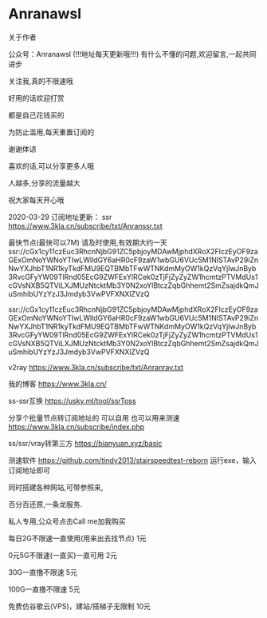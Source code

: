 # Anranawsl
关于作者

公众号：Anranawsl
(!!!地址每天更新哦!!!)
有什么不懂的问题,欢迎留言,一起共同进步

关注我,真的不限速哦

好用的话欢迎打赏

都是自己花钱买的

为防止滥用,每天重置订阅的

谢谢体谅

喜欢的话,可以分享更多人哦

人越多,分享的流量越大

祝大家每天开心哦


2020-03-29
订阅地址更新：
ssr
https://www.3kla.cn/subscribe/txt/Anranssr.txt



最快节点(最快可以7M)
请及时使用,有效期大约一天
ssr://cGx1cy11czEuc3RhcnNjbG91ZC5pbjoyMDAwMjphdXRoX2FlczEyOF9zaGExOmNoYWNoYTIwLWlldGY6aHR0cF9zaW1wbGU6VUc5M1NISTAvP29iZnNwYXJhbT1NR1kyTkdFMU9EQTBMbTFwWTNKdmMyOW1kQzVqYjIwJnByb3RvcGFyYW09TlRnd05EcG9ZWFExYlRCek0zTjFjZyZyZW1hcmtzPTVMdUs1cGVsNXB5QTViLXJMUzNtcktMb3Y0N2xoYlBtczZqbGhhemt2SmZsajdkQmJuSmhibUYzYzJ3Jmdyb3VwPVFXNXlZVzQ

ssr://cGx1cy11czEuc3RhcnNjbG91ZC5pbjoyMDAwMjphdXRoX2FlczEyOF9zaGExOmNoYWNoYTIwLWlldGY6aHR0cF9zaW1wbGU6VUc5M1NISTAvP29iZnNwYXJhbT1NR1kyTkdFMU9EQTBMbTFwWTNKdmMyOW1kQzVqYjIwJnByb3RvcGFyYW09TlRnd05EcG9ZWFExYlRCek0zTjFjZyZyZW1hcmtzPTVMdUs1cGVsNXB5QTViLXJMUzNtcktMb3Y0N2xoYlBtczZqbGhhemt2SmZsajdkQmJuSmhibUYzYzJ3Jmdyb3VwPVFXNXlZVzQ


v2ray
https://www.3kla.cn/subscribe/txt/Anranray.txt


我的博客
https://www.3kla.cn/


ss-ssr互换
https://usky.ml/tool/ssrToss


分享个批量节点转订阅地址的 可以自用  也可以用来测速  
https://www.3kla.cn/subscribe/index.php

ss/ssr/vray转第三方 
https://bianyuan.xyz/basic


测速软件
https://github.com/tindy2013/stairspeedtest-reborn
运行exe，输入订阅地址即可




同时搭建各种网站,可带参照来,


百分百还原,一条龙服务.


私人专用,公众号点击Call me加我购买

每日2G不限速一直使用(用来出去找节点)    1元

0元5G不限速(一直买)一直可用            2元

30G一直撸不限速                       5元

100G一直撸不限速                      5元

免费仿谷歌云(VPS)，建站/搭梯子无限制    10元


